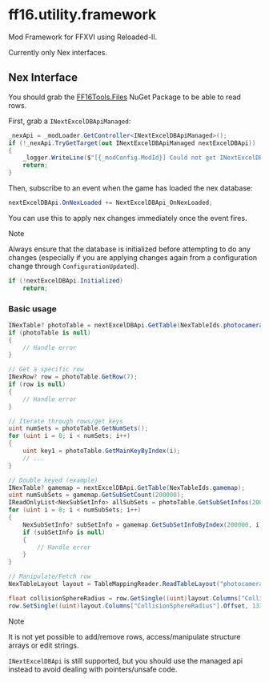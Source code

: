 # ff16.utility.framework

Mod Framework for FFXVI using Reloaded-II.

Currently only Nex interfaces.

## Nex Interface

You should grab the [FF16Tools.Files](https://github.com/Nenkai/FF16Tools/) NuGet Package to be able to read rows.

First, grab a `INextExcelDBApiManaged`:
```csharp
_nexApi = _modLoader.GetController<INextExcelDBApiManaged>();
if (!_nexApi.TryGetTarget(out INextExcelDBApiManaged nextExcelDBApi))
{
    _logger.WriteLine($"[{_modConfig.ModId}] Could not get INextExcelDBApi.");
    return;
}

```

Then, subscribe to an event when the game has loaded the nex database:
```csharp
nextExcelDBApi.OnNexLoaded += NextExcelDBApi_OnNexLoaded;
```

You can use this to apply nex changes immediately once the event fires.

> [!NOTE]
> Always ensure that the database is initialized before attempting to do any changes (especially if you are applying changes again from a configuration change through `ConfigurationUpdated`).

```csharp
if (!nextExcelDBApi.Initialized)
    return;
```

### Basic usage
```csharp
INexTable? photoTable = nextExcelDBApi.GetTable(NexTableIds.photocameraparam);
if (photoTable is null)
{
    // Handle error
}

// Get a specific row
INexRow? row = photoTable.GetRow(7);
if (row is null)
{
    // Handle error
}

// Iterate through rows/get keys
uint numSets = photoTable.GetNumSets();
for (uint i = 0; i < numSets; i++)
{
    uint key1 = photoTable.GetMainKeyByIndex(i);
    // ...
}

// Double keyed (example)
INexTable? gamemap = nextExcelDBApi.GetTable(NexTableIds.gamemap);
uint numSubSets = gamemap.GetSubSetCount(200000);
IReadOnlyList<NexSubSetInfo> allSubSets = photoTable.GetSubSetInfos(200000);
for (uint i = 0; i < numSubSets; i++)
{
    NexSubSetInfo? subSetInfo = gamemap.GetSubSetInfoByIndex(200000, i);
    if (subSetInfo is null)
    {
        // Handle error
    }
}

// Manipulate/Fetch row
NexTableLayout layout = TableMappingReader.ReadTableLayout("photocameraparam", ...); // From FF16Tools.Files

float collisionSphereRadius = row.GetSingle((uint)layout.Columns["CollisionSphereRadius"].Offset);
row.SetSingle((uint)layout.Columns["CollisionSphereRadius"].Offset, 133.7f;
```

> [!NOTE]
> It is not yet possible to add/remove rows, access/manipulate structure arrays or edit strings.
> 
> `INextExcelDBApi` is still supported, but you should use the managed api instead to avoid dealing with pointers/unsafe code.
